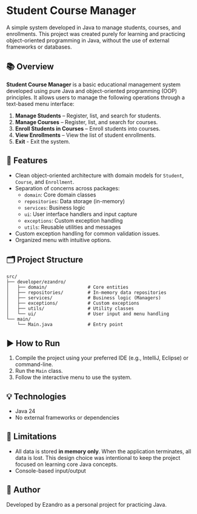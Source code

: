 # Student Course Manager

A simple system developed in Java to manage students, courses, and enrollments. This project was created purely for learning and practicing object-oriented programming in Java, without the use of external frameworks or databases.

## 📚 Overview

**Student Course Manager** is a basic educational management system developed using pure Java and object-oriented programming (OOP) principles. It allows users to manage the following operations through a text-based menu interface:

1. **Manage Students** – Register, list, and search for students.
2. **Manage Courses** – Register, list, and search for courses.
3. **Enroll Students in Courses** – Enroll students into courses.
4. **View Enrollments** – View the list of student enrollments.
5. **Exit** - Exit the system.

## 🧠 Features

- Clean object-oriented architecture with domain models for `Student`, `Course`, and `Enrollment`.
- Separation of concerns across packages:
  - `domain`: Core domain classes
  - `repositories`: Data storage (in-memory)
  - `services`: Business logic
  - `ui`: User interface handlers and input capture
  - `exceptions`: Custom exception handling
  - `utils`: Reusable utilities and messages
- Custom exception handling for common validation issues.
- Organized menu with intuitive options.

## 🗂️ Project Structure

```
src/
├── developer/ezandro/
│   ├── domain/               # Core entities
│   ├── repositories/         # In-memory data repositories
│   ├── services/             # Business logic (Managers)
│   ├── exceptions/           # Custom exceptions
│   ├── utils/                # Utility classes
│   └── ui/                   # User input and menu handling
└── main/
    └── Main.java             # Entry point
```

## ▶️ How to Run

1. Compile the project using your preferred IDE (e.g., IntelliJ, Eclipse) or command-line.
2. Run the `Main` class.
3. Follow the interactive menu to use the system.

## 💡 Technologies

- Java 24
- No external frameworks or dependencies

## 🚧 Limitations

- All data is stored **in memory only**. When the application terminates, all data is lost. This design choice was intentional to keep the project focused on learning core Java concepts.
- Console-based input/output

## 🙌 Author

Developed by Ezandro as a personal project for practicing Java.
